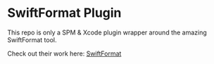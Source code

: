 # SwiftFormat Plugin

This repo is only a SPM & Xcode plugin wrapper around the amazing SwiftFormat tool.

Check out their work here: [SwiftFormat](https://github.com/nicklockwood/SwiftFormat)

